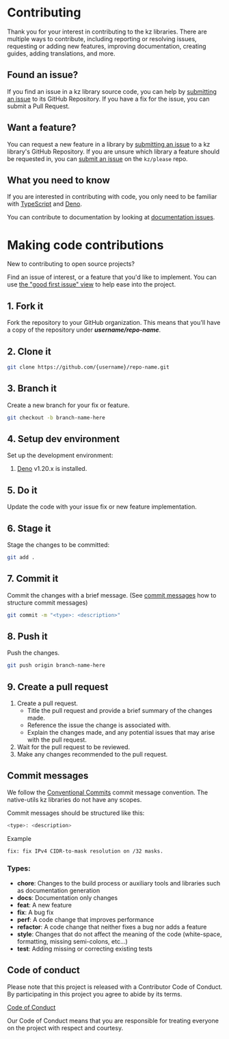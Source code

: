 # Contributing

Thank you for your interest in contributing to the kz libraries. There
are multiple ways to contribute, including reporting or resolving issues,
requesting or adding new features, improving documentation, creating guides,
adding translations, and more.

## Found an issue?

If you find an issue in a kz library source code, you can help by
[submitting an issue][issues] to its GitHub Repository. If you have a fix for
the issue, you can submit a Pull Request.

## Want a feature?

You can request a new feature in a library by [submitting an issue][feature] to
a kz library's GitHub Repository. If you are unsure which library a
feature should be requested in, you can [submit an issue][feature-new] on the
`kz/please` repo.

## What you need to know

If you are interested in contributing with code, you only need to be familiar
with [TypeScript][typescript] and [Deno][deno].

You can contribute to documentation by looking at
[documentation issues][documentation].

# Making code contributions

New to contributing to open source projects?

Find an issue of interest, or a feature that you'd like to implement. You can
use [the "good first issue" view][first-issue] to help ease into the project.

## 1. Fork it

Fork the repository to your GitHub organization. This means that you'll have a
copy of the repository under _**username/repo-name**_.

## 2. Clone it

```bash
git clone https://github.com/{username}/repo-name.git
```

## 3. Branch it

Create a new branch for your fix or feature.

```bash
git checkout -b branch-name-here
```

## 4. Setup dev environment

Set up the development environment:

1. [Deno][deno] v1.20.x is installed.

## 5. Do it

Update the code with your issue fix or new feature implementation.

## 6. Stage it

Stage the changes to be committed:

```bash
git add .
```

## 7. Commit it

Commit the changes with a brief message. (See
[commit messages](#commit-messages) how to structure commit messages)

```bash
git commit -m "<type>: <description>"
```

## 8. Push it

Push the changes.

```bash
git push origin branch-name-here
```

## 9. Create a pull request

1. Create a pull request.
   - Title the pull request and provide a brief summary of the changes made.
   - Reference the issue the change is associated with.
   - Explain the changes made, and any potential issues that may arise with the
     pull request.
2. Wait for the pull request to be reviewed.
3. Make any changes recommended to the pull request.

## Commit messages

We follow the [Conventional Commits][conventional-commit] commit message
convention. The native-utils kz libraries do not have any scopes.

Commit messages should be structured like this:

```bash
<type>: <description>
```

Example

```
fix: fix IPv4 CIDR-to-mask resolution on /32 masks.
```

### Types:

- **chore**: Changes to the build process or auxiliary tools and libraries such
  as documentation generation
- **docs**: Documentation only changes
- **feat**: A new feature
- **fix**: A bug fix
- **perf**: A code change that improves performance
- **refactor**: A code change that neither fixes a bug nor adds a feature
- **style**: Changes that do not affect the meaning of the code (white-space,
  formatting, missing semi-colons, etc...)
- **test**: Adding missing or correcting existing tests

## Code of conduct

Please note that this project is released with a Contributor Code of Conduct. By
participating in this project you agree to abide by its terms.

[Code of Conduct][code-of-conduct]

Our Code of Conduct means that you are responsible for treating everyone on the
project with respect and courtesy.

[typescript]: https://www.typescriptlang.org/docs "TypeScript: The JavaScript superset for the future"
[deno]: https://deno.land "Deno: A modern web platform for writing JavaScript"
[conventional-commit]: https://www.conventionalcommits.org/en/v1.0.0/ "Conventional Commits: A guide to commit messages"
[code-of-conduct]: https://github.com/kz-io/.github/blob/main/.github/CODE_OF_CONDUCT.md "Contributor Code of Conduct"
[feature-new]: https://github.com/kz-io/please/issues/new?template=feature.yaml&title= "Request a new feature in kz"
[issues]: https://github.com/kz-io/native-utils/issues/new?template=issue.yaml&title= "Report an issue in kz/native-utils"
[feature]: https://github.com/kz-io/native-utils/issues/new?template=feature.md&title= "Request a new feature in kz/native-utils"
[documentation]: https://github.com/kz-io/native-utils/labels/type%3A%20docs "Documentation issues in kz/native-utils"
[first-issue]: https://github.com/kz-io/native-utils/issues?q=is%3Aopen+is%3Aissue+label%3A%22good+first+issue%22 "Good first issues in kz/native-utils"
